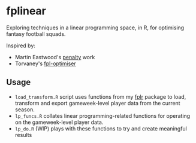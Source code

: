 fplinear
================

Exploring techniques in a linear programming space, in R, for optimising fantasy football squads.

Inspired by:

-   Martin Eastwood's [penalty](https://github.com/martineastwood/penalty/tree/master/fantasy_football_optimiser) work
-   Torvaney's [fpl-optimiser](https://github.com/Torvaney/fpl-optimiser)

Usage
-----

-   `load_transform.R` script uses functions from my [fplr](https://github.com/ewenme/fplR) package to load, transform and export gameweek-level player data from the current season.
-   `lp_funcs.R` collates linear programming-related functions for operating on the gameweek-level player data.
-   `lp_do.R` (WIP) plays with these functions to try and create meaningful results
